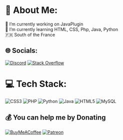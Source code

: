 # 💫 About Me:
🔭 I’m currently working on JavaPlugin<br>🌱 I’m currently learning HTML, CSS, Php, Java, Python<br>🇫🇷 South of the France


## 🌐 Socials:
[![Discord](https://img.shields.io/badge/Discord-%237289DA.svg?logo=discord&logoColor=white)](https://discord.gg/https://discord.gg/vjB2RY5r9C) [![Stack Overflow](https://img.shields.io/badge/-Stackoverflow-FE7A16?logo=stack-overflow&logoColor=white)](https://stackoverflow.com/users/23116133) 

# 💻 Tech Stack:
![CSS3](https://img.shields.io/badge/css3-%231572B6.svg?style=plastic&logo=css3&logoColor=white) ![PHP](https://img.shields.io/badge/php-%23777BB4.svg?style=plastic&logo=php&logoColor=white) ![Python](https://img.shields.io/badge/python-3670A0?style=plastic&logo=python&logoColor=ffdd54) ![Java](https://img.shields.io/badge/java-%23ED8B00.svg?style=plastic&logo=openjdk&logoColor=white) ![HTML5](https://img.shields.io/badge/html5-%23E34F26.svg?style=plastic&logo=html5&logoColor=white) ![MySQL](https://img.shields.io/badge/mysql-%2300000f.svg?style=plastic&logo=mysql&logoColor=white)
<!-- # 📊 GitHub Stats:
![](https://github-readme-stats.vercel.app/api?username=adan0701&theme=gruvbox&hide_border=false&include_all_commits=false&count_private=false)<br/>
![](https://github-readme-streak-stats.herokuapp.com/?user=adan0701&theme=gruvbox&hide_border=false)<br/>
![](https://github-readme-stats.vercel.app/api/top-langs/?username=adan0701&theme=gruvbox&hide_border=false&include_all_commits=false&count_private=false&layout=compact) 
-->

  ## 💰 You can help me by Donating
  [![BuyMeACoffee](https://img.shields.io/badge/Buy%20Me%20a%20Coffee-ffdd00?style=for-the-badge&logo=buy-me-a-coffee&logoColor=black)](https://buymeacoffee.com/adantesdents) [![Patreon](https://img.shields.io/badge/Patreon-F96854?style=for-the-badge&logo=patreon&logoColor=white)](https://patreon.com/Adantesdents) 
